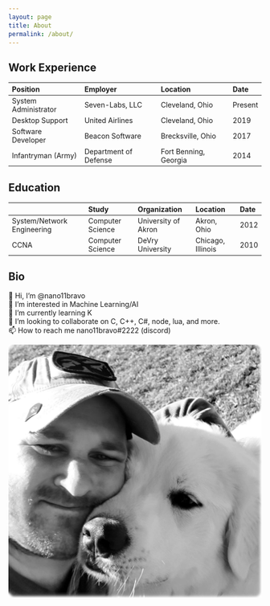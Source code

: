 ```yaml
---
layout: page
title: About
permalink: /about/
---
```

## Work Experience

| Position | Employer | Location | Date |
|:-----------------|:-----------|:---------------|:---------------|
| System Administrator | Seven-Labs, LLC | Cleveland, Ohio | Present |
| Desktop Support | United Airlines | Cleveland, Ohio | 2019 |
| Software Developer | Beacon Software | Brecksville, Ohio | 2017 | 
| Infantryman (Army) | Department of Defense | Fort Benning, Georgia | 2014 |

## Education

|  | Study | Organization | Location | Date |
|:-----------------|:-----------|:-----------|:---------------|:---------------|
| System/Network Engineering | Computer Science | University of Akron | Akron, Ohio | 2012 |
| CCNA | Computer Science | DeVry University | Chicago, Illinois | 2010 |

## Bio
👋 Hi, I’m @nano11bravo<br />
👀 I’m interested in Machine Learning/AI<br />
🌱 I’m currently learning K<br />
💞️ I’m looking to collaborate on C, C++, C#, node, lua, and more.<br />
📫 How to reach me nano11bravo#2222 (discord)

![nano11bravo](./assets/img/waltons_sherman.png)